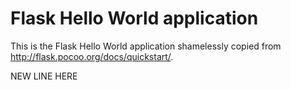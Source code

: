 Flask Hello World application
=============================

This is the Flask Hello World application shamelessly copied from
http://flask.pocoo.org/docs/quickstart/.


NEW LINE HERE
